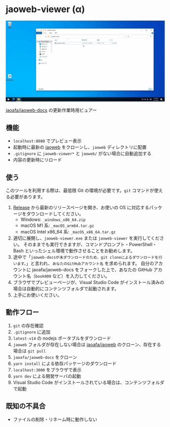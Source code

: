 # jaoweb-viewer (α)

![](.assets/jaoweb-viewer-preview.gif)

[jaoafa/jaoweb-docs](https://github.com/jaoafa/jaoweb-docs) の更新作業時用ビュアー

## 機能

- `localhost:8080` でプレビュー表示
- 起動時に最新の [jaoweb](https://github.com/jaoafa/jaoweb) をクローンし、`jaoweb` ディレクトリに配置
- `.gitignore` に `jaoweb-viewer*` と `jaoweb/` がない場合に自動追加する
- 内容の更新時にリロード

## 使う

このツールを利用する際は、最低限 Git の環境が必要です。`git` コマンドが使える必要があります。

1. [Release](https://github.com/jaoafa/jaoweb-viewer/releases) から最新のリリースページを開き、お使いの OS に対応するパッケージをダウンロードしてください。
   - Windows: `_windows_x86_64.zip`
   - macOS M1 系: `_macOS_arm64.tar.gz`
   - macOS Intel x86_64 系: `_macOS_x86_64.tar.gz`
2. 適切に展開し、`jaoweb-viewer.exe` または `jaoweb-viewer` を実行してください。
   そのままでも実行できますが、コマンドプロンプト・PowerShell・Bash といったシェル環境で動作させることをお勧めします。
3. 途中で「`jaoweb-docsが未ダウンロードのため、git cloneによるダウンロードを行います。`」と言われ、`あなたのGitHubアカウント名` を求められます。
   自分のアカウントに jaoafa/jaoweb-docs をフォークした上で、あなたの GitHub アカウント名（`book000` など）を入力してください。
4. ブラウザでプレビューページが、Visual Studio Code がインストール済みの場合は自動的にコンテンツフォルダで起動されます。
5. 上手にお使いください。

## 動作フロー

1. `git` の存在確認
2. `.gitignore` に追加
3. `latest-v14` の nodejs ポータブルをダウンロード
4. `jaoweb` フォルダが存在しない場合は [jaoafa/jaoweb](https://github.com/jaoafa/jaoweb) のクローン、存在する場合は `git pull`
5. `jaoafa/jaoweb-docs` をクローン
6. `yarn install` による依存パッケージのダウンロード
7. `localhost:3000` をブラウザで表示
8. `yarn dev` による開発サーバの起動
9. Visual Studio Code がインストールされている場合は、コンテンツフォルダで起動

## 既知の不具合

- ファイルの削除・リネーム時に動作しない
